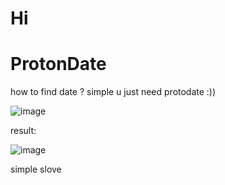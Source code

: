 # Hi 

# ProtonDate

how to find date ? simple u just need protodate :))

![image](https://user-images.githubusercontent.com/65381453/132119704-b1ec7d0d-8bee-4ffa-94df-a519bed0c850.png)

result:

![image](https://user-images.githubusercontent.com/65381453/132119752-dfbfa756-0b3d-4965-81b6-603c6471f77e.png)

simple slove
